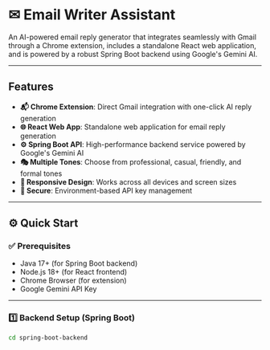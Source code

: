 # ✉ Email Writer Assistant

An AI-powered email reply generator that integrates seamlessly with Gmail through a Chrome extension, includes a standalone React web application, and is powered by a robust Spring Boot backend using Google's Gemini AI.

---

##  Features

- **📬 Chrome Extension**: Direct Gmail integration with one-click AI reply generation  
- **🌐 React Web App**: Standalone web application for email reply generation  
- **⚙️ Spring Boot API**: High-performance backend service powered by Google's Gemini AI  
- **🎭 Multiple Tones**: Choose from professional, casual, friendly, and formal tones  
- **📱 Responsive Design**: Works across all devices and screen sizes  
- **🔐 Secure**: Environment-based API key management  

---

## ⚙️ Quick Start

### ✅ Prerequisites

- Java 17+ (for Spring Boot backend)  
- Node.js 18+ (for React frontend)  
- Chrome Browser (for extension)  
- Google Gemini API Key 

---

### 1️⃣ Backend Setup (Spring Boot)

```bash
cd spring-boot-backend
